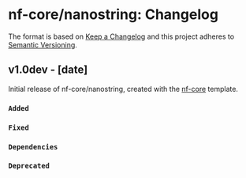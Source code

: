 # nf-core/nanostring: Changelog

The format is based on [Keep a Changelog](https://keepachangelog.com/en/1.0.0/)
and this project adheres to [Semantic Versioning](https://semver.org/spec/v2.0.0.html).

## v1.0dev - [date]

Initial release of nf-core/nanostring, created with the [nf-core](https://nf-co.re/) template.

### `Added`

### `Fixed`

### `Dependencies`

### `Deprecated`
